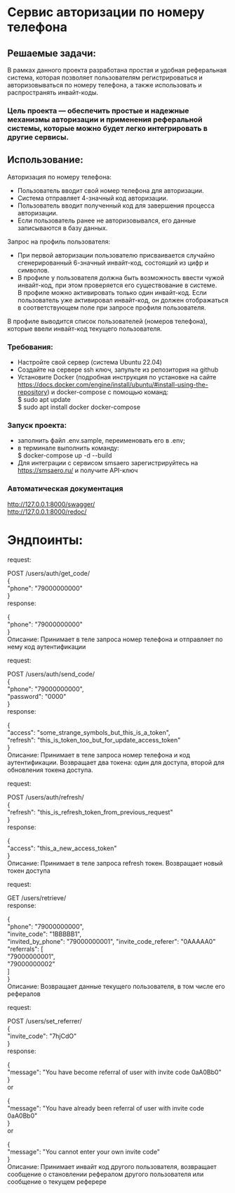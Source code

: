 # Сервис авторизации по номеру телефона 
## Решаемые задачи:     
В рамках данного проекта разработана простая и удобная реферальная система, которая позволяет пользователям регистрироваться и авторизовываться по номеру телефона, а также использовать и распространять инвайт-коды.    

### Цель проекта — обеспечить простые и надежные механизмы авторизации и применения реферальной системы, которые можно будет легко интегрировать в другие сервисы.   
  
## Использование:  
    
Авторизация по номеру телефона: 
- Пользователь вводит свой номер телефона для авторизации.  
- Система отправляет 4-значный код авторизации.   
- Пользователь вводит полученный код для завершения процесса авторизации.     
- Если пользователь ранее не авторизовывался, его данные записываются в базу данных.     

Запрос на профиль пользователя:    
    
- При первой авторизации пользователю присваивается случайно сгенерированный 6-значный инвайт-код, состоящий из цифр и   символов.
- В профиле у пользователя должна быть возможность ввести чужой инвайт-код, при этом проверяется его существование в системе.     
В профиле можно активировать только один инвайт-код. Если пользователь уже активировал инвайт-код, он должен отображаться в    соответствующем поле при запросе профиля пользователя.   
      
В профиле выводится список пользователей (номеров телефона), которые ввели инвайт-код текущего пользователя.   

### Требования:  
- Настройте свой сервер (система Ubuntu 22.04)   
- Создайте на сервере ssh ключ, запульте из репозитория на github   
- Установите Docker (подробная инструкция по установке на сайте https://docs.docker.com/engine/install/ubuntu/#install-using-the-repository) и docker-compose с помощью команд:   
$ sudo apt update   
$ sudo apt install docker docker-compose   


### Запуск проекта:   
- заполнить файл .env.sample, переименовать его в .env;    
- в терминале выполнить команду:   
$ docker-compose up -d --build
- Для интеграции с сервисом smsaero зарегистрируйтесь на https://smsaero.ru/ и получите API-ключ  
      
### Автоматическая документация    
http://127.0.0.1:8000/swagger/   
http://127.0.0.1:8000/redoc/    
   
# Эндпоинты:    
request:   
   
POST /users/auth/get_code/   
{   
  "phone": "79000000000"   
}   
response:   
   
{   
  "phone": "79000000000"   
}   
Описание: Принимает в теле запроса номер телефона и отправляет по нему код аутентификации   
   
request:   
    
POST /users/auth/send_code/   
{   
  "phone": "79000000000",   
  "password": "0000"   
}   
response:   
   
{   
  "access": "some_strange_symbols_but_this_is_a_token",  
  "refresh": "this_is_token_too_but_for_update_access_token"   
}   
Описание: Принимает в теле запроса номер телефона и код аутентификации. Возвращает два токена: один для доступа, второй для обновления токена доступа.   
   
request:  
   
POST /users/auth/refresh/   
{   
  "refresh": "this_is_refresh_token_from_previous_request"   
}   
response:   
   
{  
  "access": "this_a_new_access_token"  
}   
Описание: Принимает в теле запроса refresh токен. Возвращает новый токен доступа   
   
request:   
    
GET /users/retrieve/   
response:   
   
{   
  "phone": "79000000000",     
  "invite_code": "1BBBBB1",    
  "invited_by_phone": "79000000001",
  "invite_code_referer": "0AAAAA0"
  "referrals": [    
    "79000000001",    
    "79000000002"    
  ]    
}    
Описание: Возвращает данные текущего пользователя, в том числе его рефералов    

request:   
    
POST /users/set_referrer/    
{    
    "invite_code": "7hjCdO"    
}     
response:    
    
{    
  "message": "You have become referral of user with invite code 0aA0Bb0"    
}    
or    
   
{    
  "message": "You have already been referral of user with invite code 0aA0Bb0"    
}    
or    
     
{    
  "message": "You cannot enter your own invite code"    
}     
Описание: Принимает инвайт код другого пользователя, возвращает сообщение о становлении рефералом другого пользователя или     сообщение о текущем реферере    



